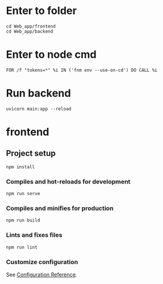 # Enter to folder
```
cd Web_app/frontend
cd Web_app/backend
```

# Enter to node cmd
```
FOR /f "tokens=*" %i IN ('fnm env --use-on-cd') DO CALL %i
```

# Run backend 
```
uvicorn main:app --reload
```
# frontend

## Project setup
```
npm install
```

### Compiles and hot-reloads for development
```
npm run serve
```

### Compiles and minifies for production
```
npm run build
```

### Lints and fixes files
```
npm run lint
```

### Customize configuration
See [Configuration Reference](https://cli.vuejs.org/config/).

